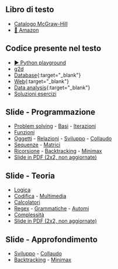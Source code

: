 ## Libro di testo

- [Catalogo McGraw-Hill](https://www.mheducation.it/9788838613586)
- [🛒 Amazon](https://www.amazon.it/dp/8838613583)

## Codice presente nel testo

- [▶️ Python playground](https://fondinfo.github.io/play)
- [g2d](g2d)
- [Database](https://fondinfo.github.io/database){:target="_blank"}
- [Web](web){:target="_blank"}
- [Data analysis](https://fondinfo.github.io/dataanalysis){:target="_blank"}
- [Soluzioni esercizi](soluzioni)

## Slide - Programmazione

- [Problem solving](/slides/p11-probsolv.html) - [Basi](/slides/p12-basi.html) - [Iterazioni](/slides/p13-cicli.html)
- [Funzioni](/slides/p21-funzioni.html)
- [Oggetti](slides/p31-oggetti.html) - [Relazioni](/slides/p32-relazioni.html) - [Sviluppo](/slides/p33-sviluppo.html) - [Collaudo](p34-collaudo.html)
- [Sequenze](/slides/p41-sequenze.html) - [Matrici](/slides/p42-matrici.html)
- [Ricorsione](/slides/p51-ricorsione.html) - [Backtracking](/slides/p52-backtrack.html) - [Minimax](/slides/p53-minimax.html)
- [Slide in PDF (2x2, non aggiornate)](https://www.dropbox.com/s/h9ffglpx53275z2/programmazione-2x2.pdf?dl=1)

## Slide - Teoria

- [Logica](/slides/t11-logica.html)
- [Codifica](/slides/t21-codifica.html) - [Multimedia](/slides/t22-multimedia.html)
- [Calcolatori](/slides/t31-calcolatori.html)
- [Regex](/slides/t41-regex.html) - [Grammatiche](/slides/t42-grammatiche.html) - [Automi](/slides/t43-automi.html)
- [Complessità](/slides/t51-complessita.html)
- [Slide in PDF (2x2, non aggiornate)](https://www.dropbox.com/s/qlyzeet068hjw05/informatica-2x2.pdf?dl=1)

## Slide - Approfondimento

- [Sviluppo](/slides/p33-sviluppo.html) - [Collaudo](p34-collaudo.html)
- [Backtracking](/slides/p52-backtrack.html) - [Minimax](/slides/p53-minimax.html)


